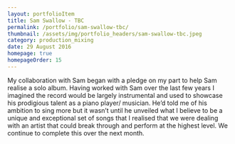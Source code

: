 ```yaml
---
layout: portfolioItem
title: Sam Swallow - TBC
permalink: /portfolio/sam-swallow-tbc/
thumbnail: /assets/img/portfolio_headers/sam-swallow-tbc.jpeg
category: production_mixing
date: 29 August 2016
homepage: true
homepageOrder: 15
---
```


My collaboration with Sam began with a pledge on my part to help Sam realise a solo album. Having worked with Sam over the last few years I imagined the record would be largely instrumental and used to showcase his prodigious talent as a piano player/ musician. He’d told me of his ambition to sing more but it wasn’t until he unveiled what I believe to be a unique and exceptional set of songs that I realised that we were dealing with an artist that could break through and perform at the highest level. We continue to complete this over the next month.